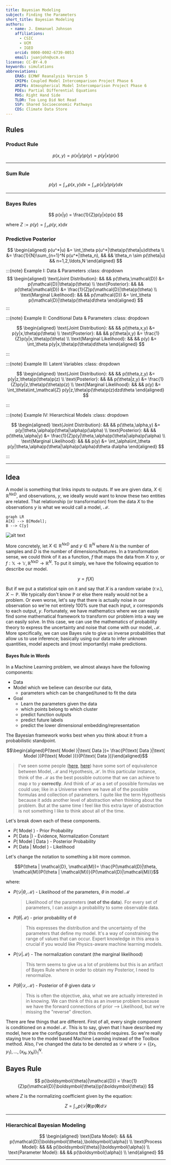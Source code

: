 ```yaml
---
title: Bayesian Modeling
subject: Finding the Parameters
short_title: Bayesian Modeling
authors:
  - name: J. Emmanuel Johnson
    affiliations:
      - CSIC
      - UCM
      - IGEO
    orcid: 0000-0002-6739-0053
    email: juanjohn@ucm.es
license: CC-BY-4.0
keywords: simulations
abbreviations:
    ERA5: ECMWF Reanalysis Version 5
    CMIP6: Coupled Model Intercomparison Project Phase 6
    AMIP6: Atmospherical Model Intercomparison Project Phase 6
    PDEs: Partial Differential Equations
    RHS: Right Hand Side
    TLDR: Too Long Did Not Read
    SSP: Shared Socioeconomic Pathways
    CDS: Climate Data Store
---
```


## Rules

### Product Rule

$$
p(x,y) = p(x|y)p(y) = p(y|x)p(x)
$$

***
### Sum Rule

$$
p(y) = \int_\mathcal{X}p(x,y)dx=\int_\mathcal{X}p(x|y)p(y)dx
$$

***
### Bayes Rules

$$
p(x|y) = \frac{1}{Z}p(y|x)p(x)
$$

where $Z:=p(y)=\int_\mathcal{X}p(y,x)dx$


### Predictive Posterior

$$
\begin{aligned}
p(u^*|u) &= \int_\theta p(u^*|\theta)p(\theta|u)d\theta \\
&= \frac{1}{N}\sum_{n=1}^N
p(u^*|\theta_n), && && \theta_n \sim p(\theta|u) && n=1,2,\ldots,N
\end{aligned}
$$


:::{note} Example I: Data & Parameters
:class: dropdown
$$
\begin{aligned}
\text{Joint Distribution}: && && 
p(\theta,\mathcal{D}) &= p(\mathcal{D}|\theta)p(\theta) \\
\text{Posterior}: && &&
p(\theta|\mathcal{D}) &= \frac{1}{Z}p(\mathcal{D}|\theta)p(\theta) \\
\text{Marginal Likelihood}: && &&
p(\mathcal{D}) &= \int_\theta p(\mathcal{D}|\theta)p(\theta)d\theta
\end{aligned}
$$
:::

:::{note} Example II: Conditional Data & Parameters
:class: dropdown

$$
\begin{aligned}
\text{Joint Distribution}: && && 
p(\theta,x,y) &= p(y|x,\theta)p(\theta) \\
\text{Posterior}: && &&
p(\theta|x,y) &= \frac{1}{Z}p(y|x,\theta)p(\theta) \\
\text{Marginal Likelihood}: && &&
p(y) &= \int_\theta p(y|x,\theta)p(\theta)d\theta
\end{aligned}
$$

:::


:::{note} Example III: Latent Variables
:class: dropdown

$$
\begin{aligned}
\text{Joint Distribution}: && && 
p(\theta,z,y) &= p(y|z,\theta)p(\theta)p(z) \\
\text{Posterior}: && &&
p(\theta|z,y) &= \frac{1}{Z}p(y|z,\theta)p(\theta)p(z) \\
\text{Marginal Likelihood}: && &&
p(y) &= \int_\theta\int_\mathcal{Z} p(y|z,\theta)p(\theta)p(z)dzd\theta
\end{aligned}
$$

:::


:::{note} Example IV: Hierarchical Models
:class: dropdown

$$
\begin{aligned}
\text{Joint Distribution}: && && 
p(\theta,\alpha,y) &= p(y|\theta,\alpha)p(\theta|\alpha)p(\alpha) \\
\text{Posterior}: && &&
p(\theta,\alpha|y) &= \frac{1}{Z}p(y|\theta,\alpha)p(\theta|\alpha)p(\alpha) \\
\text{Marginal Likelihood}: && &&
p(y) &= \int_\alpha\int_\theta p(y|\theta,\alpha)p(\theta|\alpha)p(\alpha)d\theta d\alpha
\end{aligned}
$$

:::




***
## Idea

A model is something that links inputs to outputs. If we are given data, $X \in \mathbb{R}^{NxD}$, and observations, $y$, we ideally would want to know these two entities are related. That relationship (or transformation) from the data $X$ to the observations $y$ is what we would call a model, $\mathcal{M}$. 

<p align="center">

```mermaid
graph LR
A[X] --> B[Model];
B --> C[y]
```
</p>


![alt text](pics/model_map.png)


More concretely, let $X\in \mathbb{R}^{NxD}$ and $y \in \mathbb{R}^{N}$ where $N$ is the number of samples and $D$ is the number of dimensions/features. In a transformation sense, we could think of it as a function, $f$ that maps the data from $X$ to $y$, or $f:\mathbb{X}\rightarrow \mathbb{Y}, \mathbb{R}^{NxD}\rightarrow \mathbb{R}^{N}$. To put it simply, we have the following equation to describe our model.

$$y = f(X)$$

But if we put a statistical spin on it and say that $X$ is a random variabe (r.v.), $X \sim \mathbb{P}$. We typically don't know $\mathbb{P}$ or else there really would not be a problem. Or even worse, let's say that there is actually noise in our observation so we're not entirely 100% sure that each input, $x$ corresponds to each output, $y$. Fortunately, we have mathematics where we can easily find some mathematical framework to transform our problem into a way we can easily solve. In this case, we can use the mathematics of probability theory to express the uncertainty and noise that come with our model, $\mathcal{M}$. More specifically, we can use Bayes rule to give us inverse probabilities that allow us to use inference; basically using our data to infer unknown quantities, model aspects and (most importantly) make predictions.

#### Bayes Rule in Words

In a Machine Learning problem, we almost always have the following components:

* Data 
* Model which we believe can describe our data, 
  * parameters which can be changed/tuned to fit the data 
* Goal 
  * Learn the parameters given the data
  * which points belong to which cluster
  * predict function outputs
  * predict future labels
  * predict the lower dimensional embedding/representation


The Bayesian framework works best when you think about it from a probabilistic standpoint. 

$$\begin{aligned}P(\text{ Model }|\text{ Data })=
\frac{P(\text{ Data }|\text{ Model })P(\text{ Model })}{P(\text{ Data })}\end{aligned}$$

> I've seen some people ([here](https://work.caltech.edu/library/012.html), [here](https://youtu.be/5KdWhDpeQvU?t=1310)) have some sort of equivalence between Model, $\mathcal{M}$ and Hypothesis, $\mathcal{H}$. In this particular instance, think of the $\mathcal{M}$ as the best possible outcome that we can achieve to map $x$ to $y$ **correctly**. And think of $\mathcal{H}$ as a set of possible formulas we could use; like in a Universe where we have all of the possible formulas and collection of parameters. I quite like the term Hypothesis because it adds another level of abstraction when thinking about the problem. But at the same time I feel like this extra layer of abstraction is not something I like to think about all of the time.

Let's break down each of these components.



* $P(\text{ Model })$ - Prior Probability
* $P(\text{ Data } | \text{})$ - Evidence, Normalization Constant 
* $P(\text{ Model } | \text{ Data })$ - Posterior Probability
* $P(\text{ Data } | \text{ Model })$ - Likelihood


Let's change the notation to something a bit more common.

$$P(\theta | \mathcal{D}, \mathcal{M})=
\frac{P(\mathcal{D}|\theta, \mathcal{M})P(\theta | \mathcal{M})}{P(\mathcal{D}|\mathcal{M})}$$

where:
* $P(\mathcal{D}|\theta, \mathcal{M})$ - Likelihood of the parameters, $\theta$ in model $\mathcal{M}$
  
  > Likelihood of the parameters (**not of the data**). For every set of parameters, I can assign a probability to some observable data.
* $P(\theta | \mathcal{M})$ - prior probability of $\theta$
  
  > This expresses the distribution and the uncertainty of the parameters that define my model. It's a way of constraining the range of values that can occur. Expert knowledge in this area is crucial if you would like Physics-aware machine learning models.
* $P(\mathcal{D}|\mathcal{M})$ - The normalization constant (the marginal likelihood)
  
  > This term seems to give us a lot of problems but this is an artifact of Bayes Rule where in order to obtain my Posterior, I need to renormalize.
* $P(\theta | \mathcal{D,M})$ - Posterior of $\theta$ given data $\mathcal{D}$
  
  > This is often the objective, aka, what we are actually interested in in knowing.
  > We can think of this as an inverse problem because we have the forward connections of prior --> Likelihood, but we're missing the "reverse" direction.

There are few things that are different. First of all, every single component is conditioned on a model $\mathcal{M}$. This is to say, given that I have described my model, here are the configurations that this model requires. So we're really staying true to the model based Machine Learning instead of the Toolbox method. Also, I've changed the data to be denoted as $\mathcal{D}$ where $\mathcal{D}=\left\{ (x_1, y_1), \ldots, (x_N, y_N) \right\}^{N}_{1}$. 

## Bayes Rule

$$
p(\boldsymbol{\theta}|\mathcal{D}) = \frac{1}{Z}p(\mathcal{D}|\boldsymbol{\theta})p(\boldsymbol{\theta})
$$

where $Z$ is the normalizing coefficient given by the equation:

$$
Z = \int_\mathcal{D} p(\mathcal{D}|\boldsymbol{\theta})p(\boldsymbol{\theta})d\mathcal{D}
$$

***

### Hierarchical Bayesian Modeling

$$
\begin{aligned}
\text{Data Model}: && &&
p(\mathcal{D}|\boldsymbol{\theta},\boldsymbol{\alpha}) \\
\text{Process Model}: && &&
p(\boldsymbol{\theta}|\boldsymbol{\alpha}) \\
\text{Parameter Model}: && &&
p(\boldsymbol{\alpha}) \\
\end{aligned}
$$

***